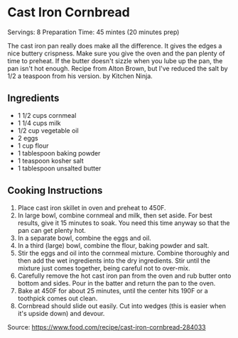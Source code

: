 # Cast Iron Cornbread

Servings: 8
Preparation Time: 45 mintes (20 minutes prep)

The cast iron pan really does make all the difference. It gives the edges a nice
buttery crispness. Make sure you give the oven and the pan plenty of time to
preheat. If the butter doesn't sizzle when you lube up the pan, the pan isn't
hot enough. Recipe from Alton Brown, but I've reduced the salt by 1/2 a teaspoon
from his version. by Kitchen Ninja.

## Ingredients

- 1 1/2 cups cornmeal
- 1 1/4 cups milk
- 1/2 cup vegetable oil
- 2 eggs
- 1 cup flour
- 1 tablespoon baking powder
- 1 teaspoon kosher salt
- 1 tablespoon unsalted butter

## Cooking Instructions

1. Place cast iron skillet in oven and preheat to 450F.
2. In large bowl, combine cornmeal and milk, then set aside. For best results,
   give it 15 minutes to soak. You need this time anyway so that the pan can get
   plenty hot.
3. In a separate bowl, combine the eggs and oil.
4. In a third (large) bowl, combine the flour, baking powder and salt.
5. Stir the eggs and oil into the cornmeal mixture. Combine thoroughly and then
   add the wet ingredients into the dry ingredients. Stir until the mixture just
   comes together, being careful not to over-mix.
6. Carefully remove the hot cast iron pan from the oven and rub butter onto
   bottom and sides. Pour in the batter and return the pan to the oven.
7. Bake at 450F for about 25 minutes, until the center hits 190F or a toothpick
   comes out clean.
8. Cornbread should slide out easily. Cut into wedges (this is easier when it's
   upside down) and devour.

Source: <https://www.food.com/recipe/cast-iron-cornbread-284033>

